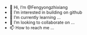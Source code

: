 - 👋 Hi, I’m @Fengyongzhixiang
- 👀 I’m interested in building on github
- 🌱 I’m currently learning ...
- 💞️ I’m looking to collaborate on ...
- 📫 How to reach me ...

<!---
Fengyongzhixiang/Fengyongzhixiang is a ✨ special ✨ repository because its `README.md` (this file) appears on your GitHub profile.
You can click the Preview link to take a look at your changes.
--->
